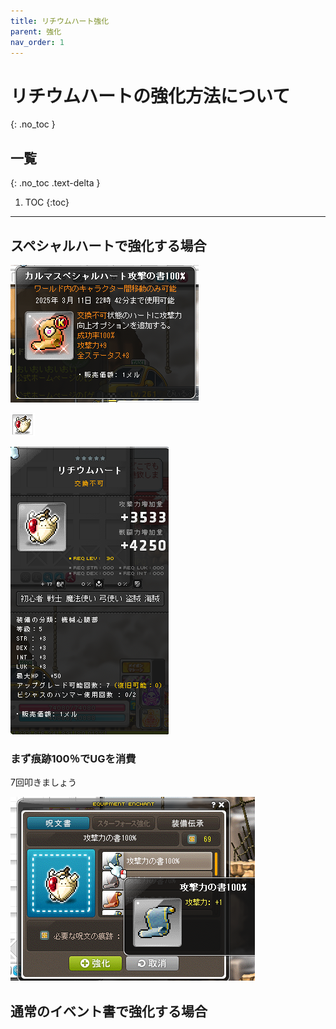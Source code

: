 ```yaml
---
title: リチウムハート強化
parent: 強化
nav_order: 1
---
```



# リチウムハートの強化方法について
{: .no_toc }

## 一覧
{: .no_toc .text-delta }

1. TOC
{:toc}

---



## スペシャルハートで強化する場合



![](/assets/images/2025-03-05025253.png)



![a](/assets/images/2025-03-05023002.png)

![a](/assets/images/2025-03-05025022.png)

### まず痕跡100％でUGを消費

7回叩きましょう

![a](/assets/images/2025-03-05025143.png)


## 通常のイベント書で強化する場合
